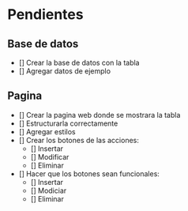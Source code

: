 # Pendientes

## Base de datos

- [] Crear la base de datos con la tabla
- [] Agregar datos de ejemplo

## Pagina

- [] Crear la pagina web donde se mostrara la tabla
- [] Estructurarla correctamente
- [] Agregar estilos
- [] Crear los botones de las acciones:
    - [] Insertar
    - [] Modificar
    - [] Eliminar
- [] Hacer que los botones sean funcionales:
    - [] Insertar
    - [] Modiciar
    - [] Eliminar
